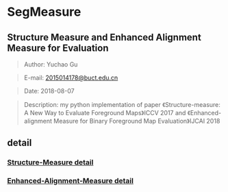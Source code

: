 # SegMeasure

## Structure Measure and Enhanced Alignment Measure for Evaluation

> Author: Yuchao Gu

> E-mail: 2015014178@buct.edu.cn

> Date: 2018-08-07

> Description: my python implementation of paper 《Structure-measure: A New Way to Evaluate Foreground Maps》ICCV 2017 and 《Enhanced-alignment Measure for Binary Foreground Map Evaluation》IJCAI 2018

## detail

### [Structure-Measure detail](https://github.com/guyuchao/SegMeasure/blob/master/S-measure)

### [Enhanced-Alignment-Measure detail](https://github.com/guyuchao/SegMeasure/blob/master/E-measure)

